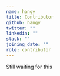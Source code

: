 ```yaml
---
name: hangy
title: Contributor
github: hangy
twitter: ""
linkedin: ""
slack: ""
joining_date: ""
role: contributor
---
```


Still waiting for this
